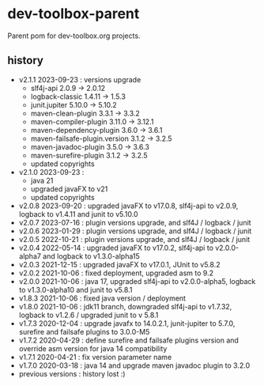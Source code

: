 <!--
  - MIT License
  -
  - Copyright © 2020-2024 dev-toolbox.org
  -
  - Permission is hereby granted, free of charge, to any person obtaining a copy of this software and associated documentation files
  - (the "Software"), to deal in the Software without restriction, including without limitation the rights to use, copy, modify, merge, publish,
  - distribute, sublicense, and/or sell copies of the Software, and to permit persons to whom the Software is furnished to do so, subject to the
  - following conditions:
  -
  - The above copyright notice and this permission notice shall be included in all copies or substantial portions of the Software.
  -
  - THE SOFTWARE IS PROVIDED "AS IS", WITHOUT WARRANTY OF ANY KIND, EXPRESS OR IMPLIED, INCLUDING BUT NOT LIMITED TO THE WARRANTIES OF
  - MERCHANTABILITY, FITNESS FOR A PARTICULAR PURPOSE AND NONINFRINGEMENT. IN NO EVENT SHALL THE AUTHORS OR COPYRIGHT HOLDERS BE LIABLE FOR ANY
  - CLAIM, DAMAGES OR OTHER LIABILITY, WHETHER IN AN ACTION OF CONTRACT, TORT OR OTHERWISE, ARISING FROM, OUT OF OR IN CONNECTION WITH THE SOFTWARE
  - OR THE USE OR OTHER DEALINGS IN THE SOFTWARE.
  -->

dev-toolbox-parent
==================

Parent pom for dev-toolbox.org projects.

history
-------
- v2.1.1 2023-09-23 : versions upgrade
  * slf4j-api 2.0.9 -> 2.0.12
  * logback-classic 1.4.11 -> 1.5.3
  * junit.jupiter 5.10.0 -> 5.10.2
  * maven-clean-plugin 3.3.1 -> 3.3.2
  * maven-compiler-plugin 3.11.0 -> 3.12.1
  * maven-dependency-plugin 3.6.0 -> 3.6.1
  * maven-failsafe-plugin.version 3.1.2 -> 3.2.5
  * maven-javadoc-plugin 3.5.0 -> 3.6.3
  * maven-surefire-plugin 3.1.2 -> 3.2.5
  * updated copyrights
- v2.1.0 2023-09-23 :
  * java 21
  * upgraded javaFX to v21
  * updated copyrights
- v2.0.8 2023-09-20 : upgraded javaFX to v17.0.8, slf4j-api to v2.0.9, logback to v1.4.11 and junit to v5.10.0
- v2.0.7 2023-07-16 : plugin versions upgrade, and slf4J / logback / junit
- v2.0.6 2023-01-29 : plugin versions upgrade, and slf4J / logback / junit
- v2.0.5 2022-10-21 : plugin versions upgrade, and slf4J / logback / junit
- v2.0.4 2022-05-14 : upgraded javaFX to v17.0.2, slf4j-api to v2.0.0-alpha7 and logback to v1.3.0-alpha15
- v2.0.3 2021-12-15 : upgraded javaFX to v17.0.1, JUnit to v5.8.2
- v2.0.2 2021-10-06 : fixed deployment, upgraded asm to 9.2
- v2.0.0 2021-10-06 : java 17, upgraded slf4j-api to v2.0.0-alpha5, logback to v1.3.0-alpha10 and junit to v5.8.1
- v1.8.3 2021-10-06 : fixed java version / deployment
- v1.8.0 2021-10-06 : jdk11 branch, downgraded slf4j-api to v1.7.32, logback to v1.2.6 / upgraded junit to v 5.8.1
- v1.7.3 2020-12-04 : upgrade javafx to 14.0.2.1, junit-jupiter to 5.7.0, surefire and failsafe plugins to 3.0.0-M5
- v1.7.2 2020-04-29 : define surefire and failsafe plugins version and override asm version for java 14 compatibility
- v1.7.1 2020-04-21 : fix version parameter name
- v1.7.0 2020-03-18 : java 14 and upgrade maven javadoc plugin to 3.2.0
- previous versions : history lost :)